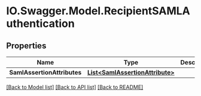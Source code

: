 # IO.Swagger.Model.RecipientSAMLAuthentication
## Properties

Name | Type | Description | Notes
------------ | ------------- | ------------- | -------------
**SamlAssertionAttributes** | [**List&lt;SamlAssertionAttribute&gt;**](SamlAssertionAttribute.md) |  | [optional] 

[[Back to Model list]](../README.md#documentation-for-models) [[Back to API list]](../README.md#documentation-for-api-endpoints) [[Back to README]](../README.md)

